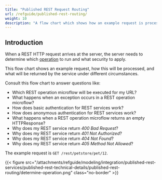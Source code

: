 ```yaml
---
title: "Published REST Request Routing"
url: /refguide/published-rest-routing/
weight: 10
description: "A flow chart which shows how an example request is processed, what security is applied, and what is returned by the service."
---
```


## Introduction

When a REST HTTP request arrives at the server, the server needs to determine which [operation](/refguide/published-rest-operation/) to run and what security to apply.

This flow chart shows an example request, how this will be processed, and what will be returned by the service under different circumstances.

Consult this flow chart to answer questions like:

* Which REST operation microflow will be executed for my URL?
* What happens when an exception occurs in a REST operation microflow?
* How does basic authentication for REST services work?
* How does anonymous authentication for REST services work?
* What happens when a REST operation microflow returns an empty HTTPResponse?
* Why does my REST service return *400 Bad Request*?
* Why does my REST service return *401 Not Authorized*?
* Why does my REST service return *404 Not Found*?
* Why does my REST service return *405 Method Not Allowed*?

The example request is `GET /rest/petstore/pet/12`.

{{< figure src="/attachments/refguide/modeling/integration/published-rest-services/published-rest-technical-details/published-rest-routing/determine-operation.png" class="no-border" >}}
